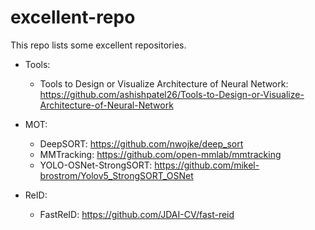 # excellent-repo
This repo lists some excellent repositories.

- Tools:
  - Tools to Design or Visualize Architecture of Neural Network: https://github.com/ashishpatel26/Tools-to-Design-or-Visualize-Architecture-of-Neural-Network

- MOT:
  - DeepSORT: https://github.com/nwojke/deep_sort
  - MMTracking: https://github.com/open-mmlab/mmtracking
  - YOLO-OSNet-StrongSORT: https://github.com/mikel-brostrom/Yolov5_StrongSORT_OSNet

- ReID: 
  - FastReID: https://github.com/JDAI-CV/fast-reid
